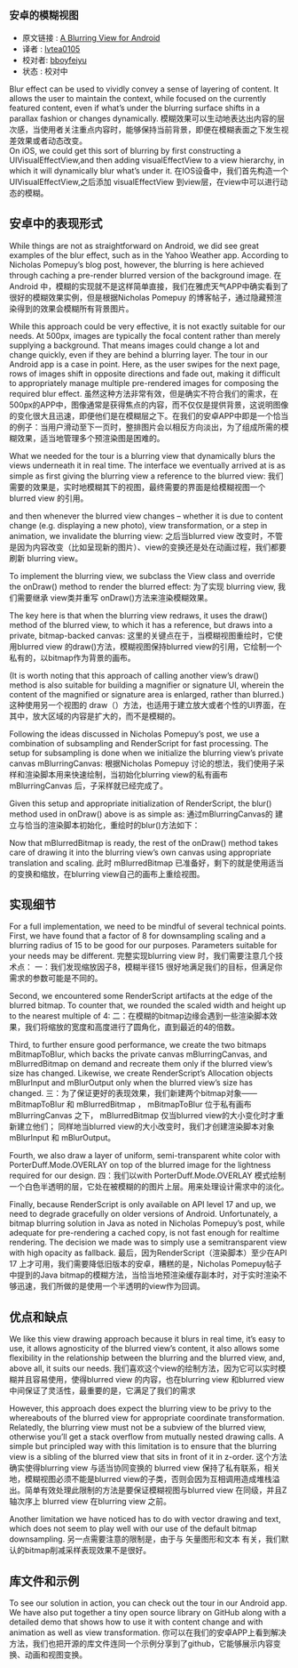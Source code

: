 `安卓的模糊视图`
---

>
* 原文链接 : [A Blurring View for Android](原文url)
* 译者 : [lvtea0105](https://github.com/lvtea0105) 
* 校对者: [bboyfeiyu](https://github.com/bboyfeiyu)  
* 状态 :   校对中


Blur effect can be used to vividly convey a sense of layering of content. It allows the user to maintain the context, while focused on the currently featured content, even if what’s under the blurring surface shifts in a parallax fashion or changes dynamically.
模糊效果可以生动地表达出内容的层次感，当使用者关注重点内容时，能够保持当前背景，即便在模糊表面之下发生视差效果或者动态改变。    
On iOS, we could get this sort of blurring by first constructing a UIVisualEffectView,and then adding visualEffectView to a view hierarchy, in which it will dynamically blur what’s under it.
在IOS设备中，我们首先构造一个UIVisualEffectView,之后添加 visualEffectView 到view层，在view中可以进行动态的模糊。

## 安卓中的表现形式

While things are not as straightforward on Android, we did see great examples of the blur effect, such as in the Yahoo Weather app. According to Nicholas Pomepuy’s blog post, however, the blurring is here achieved through caching a pre-render blurred version of the background image.
在Android 中，模糊的实现就不是这样简单直接，我们在雅虎天气APP中确实看到了很好的模糊效果实例，但是根据Nicholas Pomepuy 的博客帖子，通过隐藏预渲染得到的效果会模糊所有背景图片。

While this approach could be very effective, it is not exactly suitable for our needs. At 500px, images are typically the focal content rather than merely supplying a background. That means images could change a lot and change quickly, even if they are behind a blurring layer. The tour in our Android app is a case in point. Here, as the user swipes for the next page, rows of images shift in opposite directions and fade out, making it difficult to appropriately manage multiple pre-rendered images for composing the required blur effect.
虽然这种方法非常有效，但是确实不符合我们的需求，在500px的APP中，图像通常是获得焦点的内容，而不仅仅是提供背景，这说明图像的变化很大且迅速，即便他们是在模糊层之下。在我们的安卓APP中即是一个恰当的例子：当用户滑动至下一页时，整排图片会以相反方向淡出，为了组成所需的模糊效果，适当地管理多个预渲染图是困难的。


What we needed for the tour is a blurring view that dynamically blurs the views underneath it in real time. The interface we eventually arrived at is as simple as first giving the blurring view a reference to the blurred view:
我们需要的效果是，实时地模糊其下的视图，最终需要的界面是给模糊视图一个blurred view 的引用。

and then whenever the blurred view changes – whether it is due to content change (e.g. displaying a new photo), view transformation, or a step in animation, we invalidate the blurring view: 
之后当blurred view 改变时，不管是因为内容改变（比如呈现新的图片）、view的变换还是处在动画过程，我们都要刷新 blurring view。

To implement the blurring view, we subclass the View class and override the onDraw() method to render the blurred effect:
为了实现 blurring view, 我们需要继承 view类并重写 onDraw()方法来渲染模糊效果。



The key here is that when the blurring view redraws, it uses the draw() method of the blurred view, to which it has a reference, but draws into a private, bitmap-backed canvas:
这里的关键点在于，当模糊视图重绘时，它使用blurred view 的draw()方法，模糊视图保持blurred view的引用，它绘制一个私有的，以bitmap作为背景的画布。

(It is worth noting that this approach of calling another view’s draw() method is also suitable for building a magnifier or signature UI, wherein the content of the magnified or signature area is enlarged, rather than blurred.)
这种使用另一个视图的 draw（）方法，也适用于建立放大或者个性的UI界面，在其中，放大区域的内容是扩大的，而不是模糊的。

Following the ideas discussed in Nicholas Pomepuy’s post, we use a combination of subsampling and RenderScript for fast processing. The setup for subsampling is done when we initialize the blurring view’s private canvas mBlurringCanvas:
根据Nicholas Pomepuy 讨论的想法，我们使用子采样和渲染脚本用来快速绘制，当初始化blurring view的私有画布mBlurringCanvas 后，子采样就已经完成了。

Given this setup and appropriate initialization of RenderScript, the blur() method used in onDraw() above is as simple as:
通过mBlurringCanvas的 建立与恰当的渲染脚本初始化，重绘时的blur()方法如下：

Now that mBlurredBitmap is ready, the rest of the onDraw() method takes care of drawing it into the blurring view’s own canvas using appropriate translation and scaling.
此时 mBlurredBitmap 已准备好，剩下的就是使用适当的变换和缩放，在blurring view自己的画布上重绘视图。

## 实现细节

For a full implementation, we need to be mindful of several technical points. First, we have found that a factor of 8 for downsampling scaling and a blurring radius of 15 to be good for our purposes. Parameters suitable for your needs may be different.
完整实现blurring view 时，我们需要注意几个技术点：
一：我们发现缩放因子8，模糊半径15 很好地满足我们的目标，但满足你需求的参数可能是不同的。

Second, we encountered some RenderScript artifacts at the edge of the blurred bitmap. To counter that, we rounded the scaled width and height up to the nearest multiple of 4:
二：在模糊的bitmap边缘会遇到一些渲染脚本效果，我们将缩放的宽度和高度进行了圆角化，直到最近的4的倍数。

Third, to further ensure good performance, we create the two bitmaps mBitmapToBlur, which backs the private canvas mBlurringCanvas, and mBlurredBitmap on demand and recreate them only if the blurred view’s size has changed. Likewise, we create RenderScript’s Allocation objects mBlurInput and mBlurOutput only when the blurred view’s size has changed.
三：为了保证更好的表现效果，我们新建两个bitmap对象——mBitmapToBlur 和 mBlurredBitmap ，
mBitmapToBlur 位于私有画布mBlurringCanvas 之下， mBlurredBitmap 仅当blurred view的大小变化时才重新建立他们；
同样地当blurred view的大小改变时，我们才创建渲染脚本对象mBlurInput 和 mBlurOutput。

Fourth, we also draw a layer of uniform, semi-transparent white color with PorterDuff.Mode.OVERLAY on top of the blurred image for the lightness required for our design.
四：我们以with PorterDuff.Mode.OVERLAY 模式绘制一个白色半透明的层，它处在被模糊的的图片上层。用来处理设计需求中的淡化。

Finally, because RenderScript is only available on API level 17 and up, we need to degrade gracefully on older versions of Android. Unfortunately, a bitmap blurring solution in Java as noted in Nicholas Pomepuy’s post, while adequate for pre-rendering a cached copy, is not fast enough for realtime rendering. The decision we made was to simply use a semitransparent view with high opacity as fallback.
最后，因为RenderScript（渲染脚本）至少在API 17 上才可用，我们需要降低旧版本的安卓，糟糕的是，Nicholas Pomepuy帖子中提到的Java bitmap的模糊方法，当恰当地预渲染缓存副本时，对于实时渲染不够迅速，我们所做的是使用一个半透明的view作为回调。

## 优点和缺点

We like this view drawing approach because it blurs in real time, it’s easy to use, it allows agnosticity of the blurred view’s content, it also allows some flexibility in the relationship between the blurring and the blurred view, and, above all, it suits our needs. 
我们喜欢这个view的绘制方法，因为它可以实时模糊并且容易使用，使得blurred view 的内容，也在blurring view 和blurred view中间保证了灵活性，最重要的是，它满足了我们的需求

However, this approach does expect the blurring view to be privy to the whereabouts of the blurred view for appropriate coordinate transformation. Relatedly, the blurring view must not be a subview of the blurred view, otherwise you’ll get a stack overflow from mutually nested drawing calls. A simple but principled way with this limitation is to ensure that the blurring view is a sibling of the blurred view that sits in front of it in z-order.
这个方法确实使得blurring view 与适当协同变换的 blurred view 保持了私有联系，相关地，模糊视图必须不能是blurred view的子类，否则会因为互相调用造成堆栈溢出。简单有效处理此限制的方法是要保证模糊视图与blurred view 在同级，并且Z轴次序上 blurred view 在blurring view 之前。

Another limitation we have noticed has to do with vector drawing and text, which does not seem to play well with our use of the default bitmap downsampling.
另一点需要注意的限制是，由于与 矢量图形和文本 有关，我们默认的bitmap削减采样表现效果不是很好。

## 库文件和示例

To see our solution in action, you can check out the tour in our Android app. We have also put together a tiny open source library on GitHub along with a detailed demo that shows how to use it with content change and with animation as well as view transformation.
你可以在我们的安卓APP上看到解决方法，我们也把开源的库文件连同一个示例分享到了github，它能够展示内容变换、动画和视图变换。
